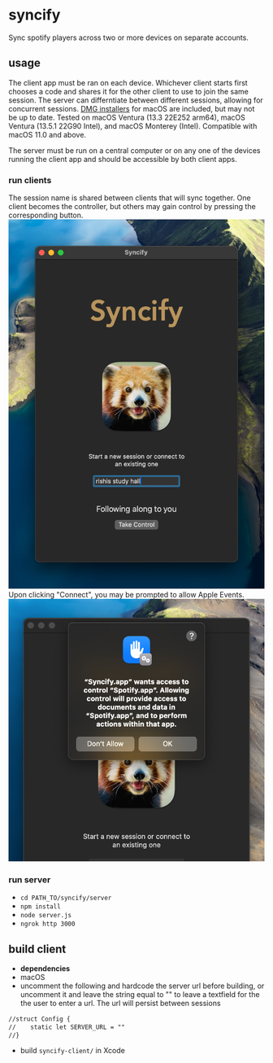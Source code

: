 # syncify
Sync spotify players across two or more devices on separate accounts.

## usage
The client app must be ran on each device. Whichever client starts first chooses a code and shares it for the other client to use to join the same session. The server can differntiate between different sessions, allowing for concurrent sessions. [DMG installers](https://github.com/roy-rishi/syncify/releases) for macOS are included, but may not be up to date. Tested on macOS Ventura (13.3 22E252 arm64), macOS Ventura (13.5.1 22G90 Intel), and macOS Monterey (Intel). Compatible with macOS 11.0 and above.

The server must be run on a central computer or on any one of the devices running the client app and should be accessible by both client apps.
### run clients
The session name is shared between clients that will sync together. One client becomes the controller, but others may gain control by pressing the corresponding button.
![client demo](/docs/img/client.png)
Upon clicking "Connect", you may be prompted to allow Apple Events.
![client demo](/docs/img/apple-events.png)
### run server
* `cd PATH_TO/syncify/server`
* `npm install`
* `node server.js`
* `ngrok http 3000`


## build client
* __dependencies__
* macOS
* uncomment the following and hardcode the server url before building, or uncomment it and leave the string equal to "" to leave a textfield for the the user to enter a url. The url will persist between sessions
```
//struct Config {
//    static let SERVER_URL = ""
//}
```
* build `syncify-client/` in Xcode
